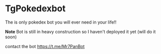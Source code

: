# TgPokedexbot
The is only pokedex bot you will ever need in your life!!

**Note**
Bot is still in heavy construction so I haven't deployed it yet (will do it soon)

contact the bot https://t.me/Mr7PanBot
